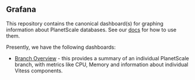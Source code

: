## Grafana

This repository contains the canonical dashboard(s) for graphing information about PlanetScale databases. See our [docs]() for how to use them.

Presently, we have the following dashboards:

- [Branch Overview](overview.json) - this provides a summary of an individual PlanetScale branch, with metrics like CPU, Memory and information about individual Vitess components. 
